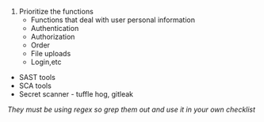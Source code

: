 1. Prioritize the functions 
	- Functions that deal with user personal information
	- Authentication
	- Authorization
	- Order
	- File uploads
	- Login,etc

- SAST tools
- SCA tools
- Secret scanner - tuffle hog, gitleak 

*They must be using regex so grep them out and use it in your own checklist*